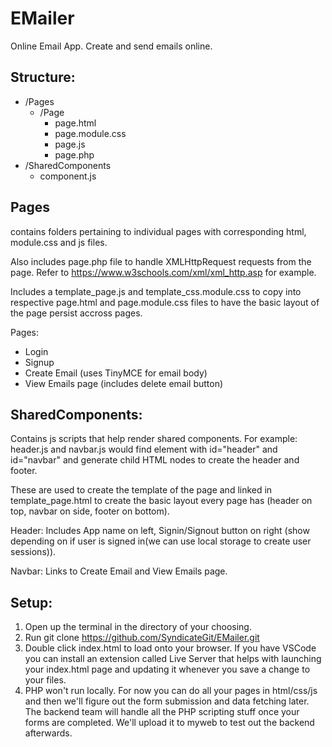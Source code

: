 # EMailer
Online Email App. Create and send emails online.

## Structure: 
- /Pages 
  - /Page
    - page.html
    - page.module.css
    - page.js
    - page.php
- /SharedComponents
  - component.js

## Pages 
contains folders pertaining to individual pages with corresponding html, module.css and js files. 

Also includes page.php file to handle XMLHttpRequest requests from the page. 
Refer to https://www.w3schools.com/xml/xml_http.asp for example.

Includes a template_page.js and template_css.module.css to copy into respective page.html and page.module.css files to have the basic layout of the page persist accross pages.

Pages:
- Login
- Signup
- Create Email (uses TinyMCE for email body)
- View Emails page (includes delete email button)

## SharedComponents:
Contains js scripts that help render shared components. For example: header.js and navbar.js would find element with id="header" and id="navbar" and generate child HTML nodes to create the header and footer.

These are used to create the template of the page and linked in template_page.html to create the basic layout every page has (header on top, navbar on side, footer on bottom).

Header: Includes App name on left, Signin/Signout button on right (show depending on if user is signed in(we can use local storage to create user sessions)).

Navbar: Links to Create Email and View Emails page.


## Setup:
1. Open up the terminal in the directory of your choosing.
2. Run git clone https://github.com/SyndicateGit/EMailer.git
3. Double click index.html to load onto your browser. If you have VSCode you can install an extension called Live Server that helps with launching your index.html page and updating it whenever you save a change to your files.
4. PHP won't run locally. For now you can do all your pages in html/css/js and then we'll figure out the form submission and data fetching later. The backend team will handle all the PHP scripting stuff once your forms are completed. We'll upload it to myweb to test out the backend afterwards.
